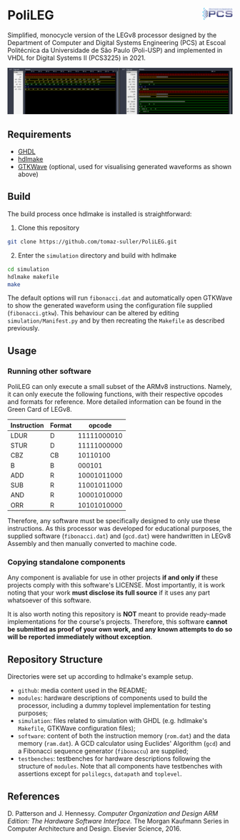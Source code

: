 # PoliLEG <img src="github/pcs.png" style="height: 1em; vertical-align: middle;" align="right" />

Simplified, monocycle version of the LEGv8 processor designed
by the Department of Computer and Digital Systems Engineering
(PCS) at Escoal Politécnica da Universidade de São Paulo
(Poli-USP) and implemented in VHDL for Digital Systems II
(PCS3225) in 2021.

![Waveform resulting from Fibonacci and GCD execution in PoliLEG](github/gtkwave.png)

## Requirements
* [GHDL](https://github.com/ghdl/ghdl)
* [hdlmake](https://hdlmake.readthedocs.io/en/master/)
* [GTKWave](http://gtkwave.sourceforge.net/) (optional, used for visualising generated waveforms as shown above)

## Build
The build process once hdlmake is installed is straightforward:

1. Clone this repository
```bash
git clone https://github.com/tomaz-suller/PoliLEG.git
```

2. Enter the `simulation` directory and build with hdlmake
```bash
cd simulation
hdlmake makefile
make
```
The default options will run `fibonacci.dat` and automatically
open GTKWave to show the generated waveform using the
configuration file supplied (`fibonacci.gtkw`). This behaviour
can be altered by editing `simulation/Manifest.py` and by then
recreating the `Makefile` as described previously.

## Usage

### Running other software
PoliLEG can only execute a small subset of the ARMv8
instructions. Namely, it can only execute the following
functions, with their respective opcodes and formats for
reference. More detailed information can be found in the Green
Card of LEGv8.

Instruction | Format    | opcode        |
------------|-----------|---------------|
LDUR        | D         | 11111000010   |
STUR        | D         | 11111000000   |
CBZ         | CB        | 10110100      |
B           | B         | 000101        |
ADD         | R         | 10001011000   |
SUB         | R         | 11001011000   |
AND         | R         | 10001010000   |
ORR         | R         | 10101010000   |

Therefore, any software must be specifically designed to only
use these instructions. As this processor was developed for
educational purposes, the supplied software (`fibonacci.dat`)
and (`gcd.dat`) were handwritten in LEGv8 Assembly and then
manually converted to machine code.

### Copying standalone components
Any component is avaliable for use in other projects
**if and only if** these projects comply with this software's
LICENSE. Most importantly, it is work noting that your work
**must disclose its full source** if it uses any part
whatsoever of this software.

It is also worth noting this repository is **NOT** meant to
provide ready-made implementations for the course's projects.
Therefore, this software
**cannot be submitted as proof of your own work, and any known attempts to do so will be reported immediately without exception**.

## Repository Structure
Directories were set up according to hdlmake's example setup.
* `github`: media content used in the README;
* `modules`: hardware descriptions of components used to build
    the processor, including a dummy toplevel implementation
    for testing purposes;
* `simulation`: files related to simulation with GHDL (e.g.
    hdlmake's `Makefile`, GTKWave configuration files);
* `software`: content of both the instruction memory
    (`rom.dat`) and the data memory (`ram.dat`). A GCD
    calculator using Euclides' Algorithm (`gcd`) and a Fibonacci
    sequence generator (`fibonaccu`) are supplied;
* `testbenches`: testbenches for hardware descriptions following
    the structure of `modules`. Note that all components have
    testbenches with assertions except for `polilegcs`,
    `datapath` and `toplevel`.

## References
D. Patterson and J. Hennessy.
*Computer Organization and Design ARM Edition: The Hardware Software Interface.*
The Morgan Kaufmann Series in Computer Architecture
and Design. Elsevier Science, 2016.
